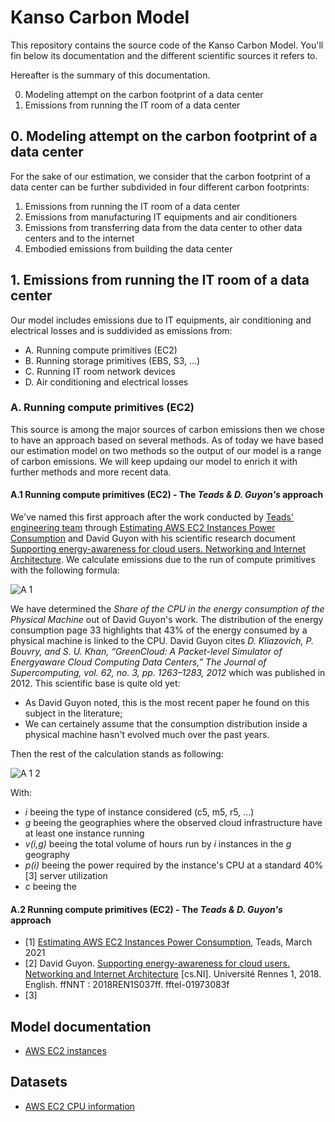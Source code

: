 # Kanso Carbon Model

This repository contains the source code of the Kanso Carbon Model. You'll fin below its documentation and the different scientific sources it refers to.

Hereafter is the summary of this documentation.

0. Modeling attempt on the carbon footprint of a data center
1. Emissions from running the IT room of a data center


## 0. Modeling attempt on the carbon footprint of a data center

For the sake of our estimation, we consider that the carbon footprint of a data center can be further subdivided in four different carbon footprints:
1. Emissions from running the IT room of a data center
2. Emissions from manufacturing IT equipments and air conditioners
3. Emissions from transferring data from the data center to other data centers and to the internet
4. Embodied emissions from building the data center


## 1. Emissions from running the IT room of a data center

Our model includes emissions due to IT equipments, air conditioning and electrical losses and is suddivided as emissions from:
  * A. Running compute primitives (EC2)
  * B. Running storage primitives (EBS, S3, ...)
  * C. Running IT room network devices
  * D. Air conditioning and electrical losses

### A. Running compute primitives (EC2)

This source is among the major sources of carbon emissions then we chose to have an approach based on several methods. As of today we have based our estimation model on two methods so the output of our model is a range of carbon emissions. We will keep updaing our model to enrich it with further methods and more recent data.

#### A.1 Running compute primitives (EC2) - The _Teads & D. Guyon's_ approach

We've named this first approach after the work conducted by [Teads' engineering team](https://www.teads.com/) through [Estimating AWS EC2 Instances Power Consumption](https://medium.com/teads-engineering/estimating-aws-ec2-instances-power-consumption-c9745e347959) and David Guyon with his scientific research document [Supporting energy-awareness for cloud users. Networking and Internet Architecture](https://tel.archives-ouvertes.fr/tel-01973083/file/GUYON_David.pdf). We calculate emissions due to the run of compute primitives with the following formula:

![A 1](https://user-images.githubusercontent.com/8396084/113326153-98aef380-9319-11eb-82da-ee930ee94c6a.jpg)


We have determined the *Share of the CPU in the energy consumption of the Physical Machine* out of David Guyon's work. The distribution of the energy consumption page 33 highlights that 43% of the energy consumed by a physical machine is linked to the CPU. David Guyon cites *D. Kliazovich, P. Bouvry, and S. U. Khan, “GreenCloud: A Packet-level Simulator of Energyaware Cloud Computing Data Centers,” The Journal of Supercomputing, vol. 62, no. 3, pp. 1263–1283, 2012* which was published in 2012. This scientific base is quite old yet:
- As David Guyon noted, this is the most recent paper he found on this subject in the literature;
- We can certainely assume that the consumption distribution inside a physical machine hasn't evolved much over the past years.

Then the rest of the calculation stands as following:

![A 1 2](https://user-images.githubusercontent.com/8396084/113325958-5be2fc80-9319-11eb-9e18-5975af350914.jpg)

With:
- *i* beeing the type of instance considered (c5, m5, r5, ...)
- *g* beeing the geographies where the observed cloud infrastructure have at least one instance running 
- *v(i,g)* beeing the total volume of hours run by *i* instances in the *g* geography
- *p(i)* beeing the power required by the instance's CPU at a standard 40%[3] server utilization
- *c* beeing the 


#### A.2 Running compute primitives (EC2) - The _Teads & D. Guyon's_ approach







* [1] [Estimating AWS EC2 Instances Power Consumption](https://medium.com/teads-engineering/estimating-aws-ec2-instances-power-consumption-c9745e347959), Teads, March 2021
* [2] David Guyon. [Supporting energy-awareness for cloud users. Networking and Internet Architecture](https://tel.archives-ouvertes.fr/tel-01973083/file/GUYON_David.pdf) [cs.NI]. Université Rennes 1, 2018. English. ffNNT : 2018REN1S037ff. fftel-01973083f
* [3] 

## Model documentation

- [AWS EC2 instances](./doc/aws-ec2-instances.md)

## Datasets

- [AWS EC2 CPU information](./data/aws-ec2-cpu-information/README.md)
